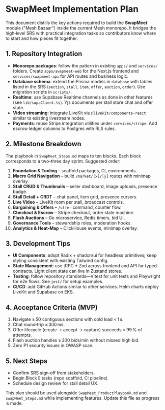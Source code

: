 # SwapMeet Implementation Plan

This document distills the key actions required to build the **SwapMeet** module ("Mesh Bazaar") inside the current Mesh monorepo. It bridges the high‑level SRS with practical integration tasks so contributors know where to start and how pieces fit together.

## 1. Repository Integration

- **Monorepo packages**: follow the pattern in existing `apps/` and `services/` folders. Create `apps/swapmeet-web` for the Next.js frontend and `services/swapmeet-api` for API routes and business logic.
- **Database schema**: extend the Prisma models in `database` with tables listed in the SRS (`section`, `stall`, `item`, `offer`, `auction`, `order`). Use migration scripts in `scripts/`.
- **Realtime**: use Supabase Realtime channels as done in other features (see `lib/supaClient.ts`). Yjs documents per stall store chat and offer state.
- **Video streaming**: integrate LiveKit via `@livekit/components-react` similar to existing livestream nodes.
- **Payments**: reuse Stripe integration utilities under `services/stripe`. Add escrow ledger columns to Postgres with RLS rules.

## 2. Milestone Breakdown

The playbook in `SwapMeet_Steps.md` maps to ten blocks. Each block corresponds to a two–three day sprint. Suggested order:

1. **Foundation & Tooling** – scaffold packages, CI, environments.
2. **Macro Grid Navigation** – build `/market/[x]/[y]` routes with minimap overlay.
3. **Stall CRUD & Thumbnails** – seller dashboard, image uploads, presence badge.
4. **Stall Detail + CRDT** – chat panel, item grid, presence cursors.
5. **Live Video** – LiveKit room per stall, broadcast controls.
6. **Bargaining & Offers** – `/offer` command, counter flow.
7. **Checkout & Escrow** – Stripe checkout, order state machine.
8. **Flash Auctions** – Go microservice, Redis timers, bid UI.
9. **Governance Tools** – stewardship roles, moderation hooks.
10. **Analytics & Heat‑Map** – ClickHouse events, minimap overlay.

## 3. Development Tips

- **UI Components**: adopt Radix + shadcn/ui for headless primitives; keep styling consistent with existing Tailwind config.
- **State Management**: use tRPC + Zod across frontend and API for typed contracts. Light client state can live in Zustand stores.
- **Testing**: follow repository standards—Vitest for unit tests and Playwright for e2e flows. See `jest/` for setup examples.
- **CI/CD**: add GitHub Actions similar to other services. Helm charts deploy LiveKit and Supabase on EKS.

## 4. Acceptance Criteria (MVP)

1. Navigate ≥ 50 contiguous sections with cold load < 1 s.
2. Chat round‑trip ≤ 300 ms.
3. Offer lifecycle (create → accept → capture) succeeds > 99 % of attempts.
4. Flash auction handles ≥ 200 bids/min without missed high bid.
5. Zero P1 security issues in OWASP scan.

## 5. Next Steps

- Confirm SRS sign‑off from stakeholders.
- Begin Block 0 tasks (repo scaffold, CI pipeline).
- Schedule design review for stall detail UX.

This plan should be used alongside `SwapMeet_ProductPlaybook.md` and `SwapMeet_Steps.md` while implementing features. Update this file as progress is made.
